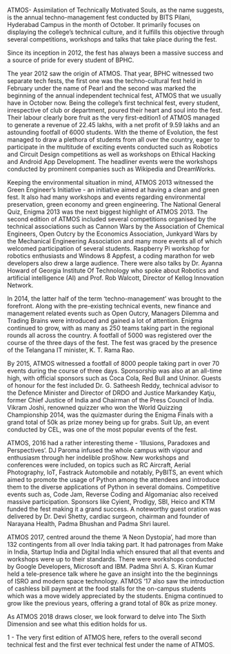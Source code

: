 <!-- TITLE: ATMOS Through The Ages -->
<!-- SUBTITLE: A quick summary of Atmos Through The Ages -->


ATMOS- Assimilation of Technically Motivated Souls, as the name suggests, is the annual techno-management fest conducted by BITS Pilani, Hyderabad Campus in the month of October. It primarily focuses on displaying the college’s technical culture, and it fulfills this objective through several competitions, workshops and talks that take place during the fest.

Since its inception in 2012, the fest has always been a massive success and a source of pride for every student of BPHC.   

The year 2012 saw the origin of ATMOS. That year, BPHC witnessed two separate tech fests, the first one was the techno-cultural fest held in February under the name of Pearl and the second was marked the beginning of the annual independent technical fest, ATMOS that we usually have in October now. Being the college’s first technical fest, every student, irrespective of club or department, poured their heart and soul into the fest. Their labour clearly bore fruit as the very first-edition1 of ATMOS managed to generate a revenue of 22.45 lakhs, with a net profit of 9.59 lakhs and an astounding footfall of 6000 students. With the theme of Evolution, the fest managed to draw a plethora of students from all over the country, eager to participate in the multitude of exciting events conducted such as Robotics and Circuit Design competitions as well as workshops on Ethical Hacking and Android App Development. The headliner events were the workshops conducted by prominent companies such as Wikipedia and DreamWorks. 

Keeping the environmental situation in mind, ATMOS 2013 witnessed the Green Engineer’s Initiative - an initiative aimed at having a clean and green fest. It also had many workshops and events regarding environmental preservation, green economy and green engineering. The National General Quiz, Enigma 2013 was the next biggest highlight of ATMOS 2013. The second edition of ATMOS included several competitions organised by the technical associations such as Cannon Wars by the Association of Chemical Engineers, Open Outcry by the Economics Association, Junkyard Wars by the Mechanical Engineering Association and many more events all of which welcomed participation of several students. Raspberry Pi workshop for robotics enthusiasts and Windows 8 Appfest, a coding marathon for web developers also drew a large audience. There were also talks by Dr. Ayanna Howard of Georgia Institute Of Technology who spoke about Robotics and artificial intelligence (AI) and Prof. Rob Walcott, Director of Kellog Innovation Network.

In 2014, the latter half of the term ‘techno-management’ was brought to the forefront. Along with the pre-existing technical events, new finance and management related events such as Open Outcry, Managers Dilemma and Trading Brains were introduced and gained a lot of attention. Enigma continued to grow, with as many as 250 teams taking part in the regional rounds all across the country. A footfall of 5000 was registered over the course of the three days of the fest. The fest was graced by the presence of the Telangana IT minister, K. T. Rama Rao.

By 2015, ATMOS witnessed a footfall of 8000 people taking part in over 70 events during the course of three days. Sponsorship was also at an all-time high, with official sponsors such as Coca Cola, Red Bull and Uninor. Guests of honour for the fest included Dr. G. Satheesh Reddy, technical advisor to the Defence Minister and Director of DRDO and Justice Markandey Katju, former Chief Justice of India and Chairman of the Press Council of India. Vikram Joshi, renowned quizzer who won the World Quizzing Championship 2014, was the quizmaster during the Enigma Finals with a grand total of 50k as prize money being up for grabs. Suit Up, an event conducted by CEL, was one of the most popular events of the fest. 

ATMOS, 2016 had a rather interesting theme - ‘Illusions, Paradoxes and Perspectives’. DJ Paroma infused the whole campus with vigour and enthusiasm through her indelible proShow. New workshops and conferences were included, on topics such as RC Aircraft, Aerial Photography, IoT, Fastrack Automobile and notably, PyBITS, an event which aimed to promote the usage of Python among the attendees and introduce them to the diverse applications of Python in several domains. Competitive events such as, Code Jam, Reverse Coding and Algomaniac also received massive participation. Sponsors like Cyient, Prodigy, SBI, Heico and KTM funded the fest making it a grand success. A noteworthy guest oration was delivered by Dr. Devi Shetty, cardiac surgeon, chairman and founder of Narayana Health, Padma Bhushan and Padma Shri laurel.


ATMOS 2017, centred around the theme ‘A Neon Dystopia’, had more than 132 contingents from all over India taking part. It had patronages from Make in India, Startup India and Digital India which ensured that all that events and workshops were up to their standards. There were workshops conducted by Google Developers, Microsoft and IBM. Padma Shri A. S. Kiran Kumar held a tele-presence talk where he gave an insight into the the beginnings of ISRO and modern space technology. ATMOS ‘17 also saw the introduction of cashless bill payment at the food stalls for the on-campus students which was a move widely appreciated by the students. Enigma continued to grow like the previous years, offering a grand total of 80k as prize money.

As ATMOS 2018 draws closer, we look forward to delve into The Sixth Dimension and see what this edition holds for us.



1 - The very first edition of ATMOS here, refers to the overall second technical fest and the first ever technical fest under the name of ATMOS.
